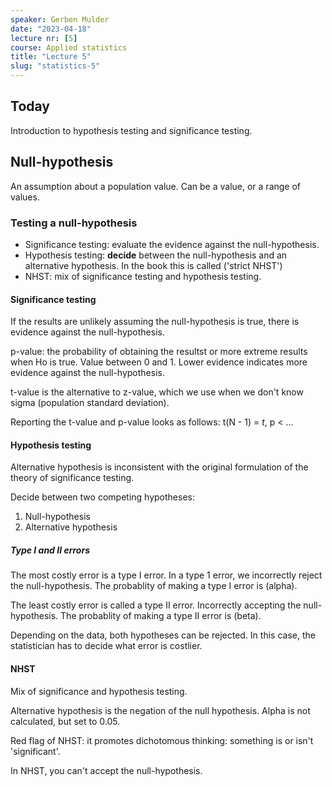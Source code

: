 ```yaml
---
speaker: Gerben Mulder
date: "2023-04-18"
lecture nr: [5]
course: Applied statistics
title: "Lecture 5"
slug: "statistics-5"
---
```


## Today

Introduction to hypothesis testing and significance testing. 

## Null-hypothesis

An assumption about a population value. Can be a value, or a range of values.

### Testing a null-hypothesis

- Significance testing: evaluate the evidence against the null-hypothesis.
- Hypothesis testing: **decide** between the null-hypothesis and an alternative hypothesis. In the book this is called ('strict NHST')
- NHST: mix of significance testing and hypothesis testing.

#### Significance testing

If the results are unlikely assuming the null-hypothesis is true, there is evidence against the null-hypothesis.

p-value: the probability of obtaining the resultst or more extreme results when Ho is true. Value between 0 and 1. Lower evidence indicates more evidence against the null-hypothesis.

t-value is the alternative to z-value, which we use when we don't know sigma (population standard deviation). 

Reporting the t-value and p-value looks as follows: t(N - 1) = _t_, p < ...

#### Hypothesis testing

Alternative hypothesis is inconsistent with the original formulation of the theory of significance testing.

Decide between two competing hypotheses: 
1. Null-hypothesis
2. Alternative hypothesis

##### Type I and II errors

The most costly error is a type I error. In a type 1 error, we incorrectly reject the null-hypothesis. The probablity of making a type I error is (alpha).

The least costly error is called a type II error. Incorrectly accepting the null-hypothesis. The probablity of making a type II error is (beta).

Depending on the data, both hypotheses can be rejected. In this case, the statistician has to decide what error is costlier.

#### NHST

Mix of significance and hypothesis testing. 

Alternative hypothesis is the negation of the null hypothesis. Alpha is not calculated, but set to 0.05. 

Red flag of NHST: it promotes dichotomous thinking: something is or isn't 'significant'.

In NHST, you can't accept the null-hypothesis.

